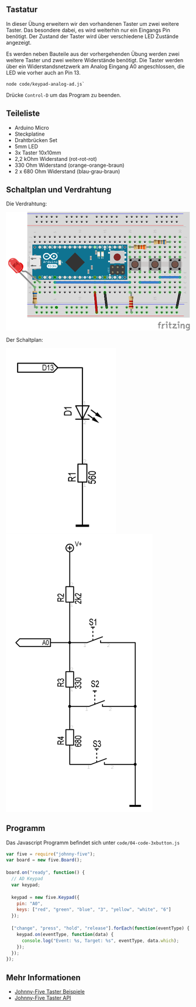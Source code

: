 ## Tastatur

In dieser Übung erweitern wir den vorhandenen Taster um zwei weitere Taster. Das besondere dabei, es wird weiterhin nur ein Eingangs Pin benötigt. Der Zustand der Taster wird über verschiedene LED Zustände angezeigt.

Es werden neben Bauteile aus der vorhergehenden Übung werden zwei weitere Taster und zwei weitere Widerstände benötigt. Die Taster werden über ein Widerstandsnetzwerk am Analog Eingang A0 angeschlossen, die LED wie vorher auch an Pin 13.

```shell
node code/keypad-analog-ad.js`
```
Drücke `Control-D` um das Program zu beenden.

## Teileliste

* Arduino Micro
* Steckplatine
* Drahtbrücken Set
* 5mm LED 
* 3x Taster 10x10mm
* 2,2 kOhm Widerstand (rot-rot-rot)
* 330 Ohm Widerstand (orange-orange-braun)
* 2 x 680 Ohm Widerstand (blau-grau-braun)

## Schaltplan und Verdrahtung

Die Verdrahtung:

![Verdrahtung](../../images/circ/04-LED-3xButton_Steckplatine.png "Verdrahtung")

Der Schaltplan:

![Schaltplan](../../images/circ/led-schematic.png "Schaltplan")
![Schaltplan](../../images/circ/3xbutton-schematic.png "Schaltplan")

## Programm

Das Javascript Programm befindet sich unter `code/04-code-3xbutton.js`

```javascript
var five = require("johnny-five");
var board = new five.Board();

board.on("ready", function() {
  // AD Keypad
  var keypad;

  keypad = new five.Keypad({
    pin: "A0",
    keys: ["red", "green", "blue", "3", "yellow", "white", "6"]
  });

  ["change", "press", "hold", "release"].forEach(function(eventType) {
    keypad.on(eventType, function(data) {
      console.log("Event: %s, Target: %s", eventType, data.which);
    });
  });
});
```
## Mehr Informationen

* [Johnny-Five Taster Beispiele](http://johnny-five.io/api/button/)
* [Johnny-Five Taster API](http://johnny-five.io/api/button)
